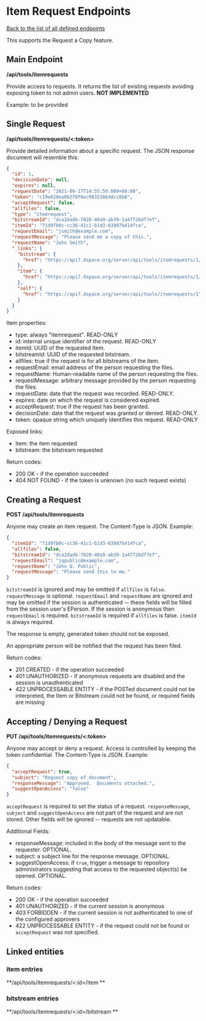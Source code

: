 # Item Request Endpoints

[Back to the list of all defined endpoints](endpoints.md)

This supports the Request a Copy feature.

## Main Endpoint

**/api/tools/itemrequests**

Provide access to requests. It returns the list of existing requests avoiding exposing token to not admin users.  **NOT
IMPLEMENTED**

Example: to be provided

## Single Request

**/api/tools/itemrequests/<:token>**

Provide detailed information about a specific request. The JSON response document will resemble this:

```json
{
  "id": 1,
  "decisionDate": null,
  "expires": null,
  "requestDate": "2021-09-17T14:55:50.089+00:00",
  "token": "c19e820ea0b270f0ec98323864dcc8b8",
  "acceptRequest": false,
  "allfiles": false,
  "type": "itemrequest",
  "bitstreamId": "dca2dadb-7028-40a9-ab39-1a47726df7ef",
  "itemId": "71d9fb0c-cc36-41c1-b1d3-63887b414fca",
  "requestEmail": "jsmith@example.com",
  "requestMessage": "Please send me a copy of this.",
  "requestName": "John Smith",
  "_links": {
    "bitstream": {
      "href": "https://api7.dspace.org/server/api/tools/itemrequests/1/bitstream"
    },
    "item": {
      "href": "https://api7.dspace.org/server/api/tools/itemrequests/1/item"
    },
    "self": {
      "href": "https://api7.dspace.org/server/api/tools/itemrequests/1"
    }
  }
}
```

Item properties:

* type: always "itemrequest". READ-ONLY
* id: internal unique identifier of the request. READ-ONLY
* itemId: UUID of the requested Item.
* bitstreamId: UUID of the requested bitstream.
* allfiles: true if the request is for all bitstreams of the item.
* requestEmail: email address of the person requesting the files.
* requestName: Human-readable name of the person requesting the files.
* requestMessage: arbitrary message provided by the person requesting the files.
* requestDate: date that the request was recorded. READ-ONLY.
* expires: date on which the request is considered expired.
* acceptRequest: true if the request has been granted.
* decisionDate: date that the request was granted or denied. READ-ONLY.
* token: opaque string which uniquely identifies this request. READ-ONLY

Exposed links:

* item: the item requested
* bitstream: the bitstream requested

Return codes:

* 200 OK - if the operation succeeded
* 404 NOT FOUND - if the token is unknown (no such request exists)

## Creating a Request

**POST /api/tools/itemrequests**

Anyone may create an item request. The Content-Type is JSON. Example:

```json
{
  "itemId": "71d9fb0c-cc36-41c1-b1d3-63887b414fca",
  "allfiles": false,
  "bitstreamId": "dca2dadb-7028-40a9-ab39-1a47726df7ef",
  "requestEmail": "jqpublic@example.com",
  "requestName": "John Q. Public",
  "requestMessage": "Please send this to me."
}
```

`bitstreamId` is ignored and may be omitted if `allfiles` is `false`.  `requestMessage` is optional.  `requestEmail`
and `requestName` are ignored and may be omitted if the session is authenticated -- these fields will be filled from the
session user's EPerson. If the session is anonymous then `requestEmail` is required.  `bitstreamId` is required
if `allfiles` is false.  `itemId` is always required.

The response is empty, generated token should not be exposed.

An appropriate person will be notified that the request has been filed.

Return codes:

* 201 CREATED - if the operation succeeded
* 401 UNAUTHORIZED - if anonymous requests are disabled and the session is unauthenticated
* 422 UNPROCESSABLE ENTITY - if the POSTed document could not be interpreted, the Item or Bitstream could not be found,
  or required fields are missing

## Accepting / Denying a Request

**PUT /api/tools/itemrequests/<:token>**

Anyone may accept or deny a request. Access is controlled by keeping the token confidential. The Content-Type is JSON.
Example:

```json
{
  "acceptRequest": true,
  "subject": "Request copy of document",
  "responseMessage": "Approved.  Documents attached.",
  "suggestOpenAccess": "false"
}
```

`acceptRequest` is required to set the status of a request.  `responseMessage`, `subject` and `suggestOpenAccess` are
not part of the request and are not stored. Other fields will be ignored -- requests are not updatable.

Additional Fields:

* responseMessage:  included in the body of the message sent to the requester. OPTIONAL.
* subject:  a subject line for the response message. OPTIONAL.
* suggestOpenAccess:  if `true`, trigger a message to repository administrators suggesting that access to the requested
  object(s) be opened. OPTIONAL.

Return codes:

* 200 OK - if the operation succeeded
* 401 UNAUTHORIZED - if the current session is anonymous
* 403 FORBIDDEN - if the current session is not authenticated to one of the configured approvers
* 422 UNPROCESSABLE ENTITY - if the request could not be found or `acceptRequest` was not specified.

## Linked entities

### item entries

**/api/tools/itemrequests/<:id>/item **

### bitstream entries

**/api/tools/itemrequests/<:id>/bitstream **
